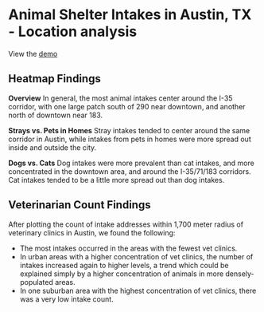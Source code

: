 # Animal Shelter Intakes in Austin, TX - Location analysis
View the [demo](https://sschadt.github.io/animal-shelter-dashboard/index.html)

## Heatmap Findings
**Overview**
In general, the most animal intakes center around the I-35 corridor, with one large patch south of 290 near downtown, and another north of downtown near 183. 

**Strays vs. Pets in Homes**
Stray intakes tended to center around the same corridor in Austin, while intakes from pets in homes were more spread out inside and outside the city. 

**Dogs vs. Cats**
Dog intakes were more prevalent than cat intakes, and more concentrated in the downtown area, and around the I-35/71/183 corridors. Cat intakes tended to be a little more spread out than dog intakes.

## Veterinarian Count Findings
After plotting the count of intake addresses within 1,700 meter radius of veterinary clinics in Austin, we found the following: 
* The most intakes occurred in the areas with the fewest vet clinics. 
* In urban areas with a higher concentration of vet clinics, the number of intakes increased again to higher levels, a trend which could be explained simply by a higher concentration of animals in  more densely-populated areas. 
* In one suburban area with the highest concentration of vet clinics, there was a very low intake count. 
